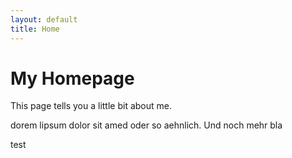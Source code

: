 ```yaml
---
layout: default
title: Home
---
```

# My Homepage

This page tells you a little bit about me.

dorem lipsum dolor sit amed oder so aehnlich. 
Und noch mehr bla

test

